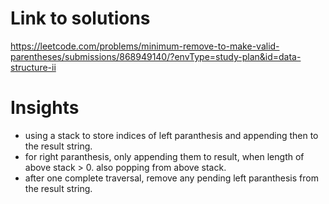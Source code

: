 # Link to solutions
https://leetcode.com/problems/minimum-remove-to-make-valid-parentheses/submissions/868949140/?envType=study-plan&id=data-structure-ii

# Insights
* using a stack to store indices of left paranthesis and appending then to the result string.
* for right paranthesis, only appending them to result, when length of above stack > 0. also popping from above stack.
* after one complete traversal, remove any pending left paranthesis from the result string.